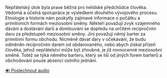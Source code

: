 <speak>
<prosody rate="95%">
<emphasis level="moderate">Nepřátelský útok byla praxe běžná pro nelidské předchůdce člověka.</emphasis> <break time="400ms"/> <emphasis level="strong">Vědomá a účelná spolupráce je výsledkem dlouhého vývojového procesu.</emphasis> <break time="500ms"/> Etnologie a historie nám poskytly zajímavé informace o počátku a primitivních formách meziosobní směny. <break time="400ms"/> <emphasis level="moderate">Někteří považují zvyk vzájemného dávání a dostávání darů a domlouvání se dopředu na určitém recipročním daru za předstupeň meziosobní směny.</emphasis> <break time="500ms"/> <prosody rate="90%"><emphasis level="moderate">Jiní považují němý barter za primitivní formu obchodu.</emphasis> <break time="400ms"/> <emphasis level="strong">Nicméně dávat dary v očekávání, že budu odměněn recipročním darem od obdarovaného, nebo abych získal přízeň člověka, jehož nepřátelství může být zhoubné, je již rovnocenné meziosobní směně.</emphasis> <break time="500ms"/> Totéž se týká němého barteru, který se liší od jiných forem barterů a obchodování pouze absencí ústního jednání.</prosody>
</prosody>

[🔊 Poslechnout audio](/data/7-paragraphs/audio/chapter_42/para_013-Neptelsk-tok-byla-praxe-bn-pro-nelidsk-pe.mp3)
</speak> 